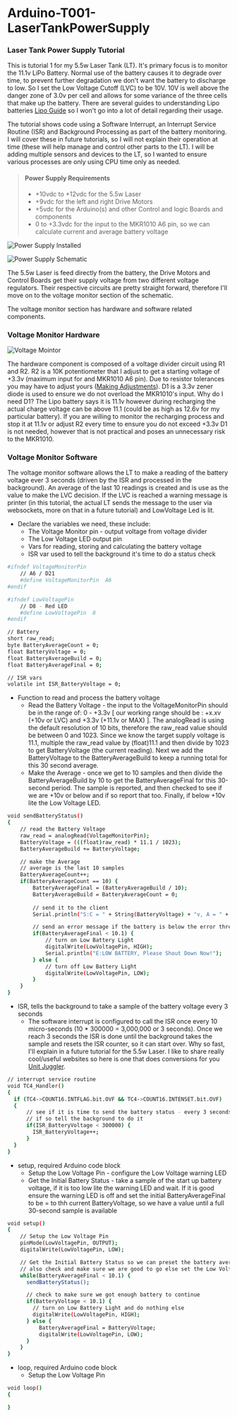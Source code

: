 # Arduino-T001-LaserTankPowerSupply

### Laser Tank Power Supply Tutorial
This is tutorial 1 for my 5.5w Laser Tank (LT).  It's primary focus is to monitor the 11.1v LiPo Battery.  Normal use of the battery causes it to degrade over time, to prevent further degradation we don't want the battery to discharge to low.  So I set the Low Voltage Cutoff (LVC) to be 10V. 10V is well above the danger zone of 3.0v per cell and allows for some variance of the three cells that make up the battery.  There are several guides to understanding Lipo batteries [Lipo Guide](http://learningrc.com/lipo-battery/) so I won't go into a lot of detail regarding their usage.

The tutorial shows code using a Software Interrupt, an Interrupt Service Routine (ISR) and Background Processing as part of the battery monitoring.  I will cover these in future tutorials, so I will not explain their operation at time (these will help manage and control other parts to the LT). I will be adding multiple sensors and devices to the LT, so I wanted to ensure various processes are only using CPU time only as needed.

> #### Power Supply Requirements 
> - +10vdc to +12vdc for the 5.5w Laser
> - +9vdc for the left and right Drive Motors
> - +5vdc for the Arduino(s) and other Control and logic Boards and components
> - 0 to +3.3vdc for the input to the MKR1010 A6 pin, so we can calculate current and average battery voltage

![Power Supply Installed](/Images/Power_Supply_Installed.png)

![Power Supply Schematic](/Images/Power_Supply_Schematic.png)

The 5.5w Laser is feed directly from the battery, the Drive Motors and Control Boards get their supply voltage from two different voltage regulators.  Their respective circuits are pretty straight forward, therefore I'll move on to the voltage monitor section of the schematic.

The voltage monitor section has hardware and software related components.

### Voltage Monitor Hardware

![Voltage Mointor](/Images/Voltage_Monitor.png)

The hardware component is composed of a voltage divider circuit using R1 and R2. R2 is a 10K potentiometer that I adjust to get a starting voltage of +3.3v (maximum input for and MKR1010 A6 pin). Due to resistor tolerances you may have to adjust yours ([Making Adjustments](https://www.youtube.com/channel/UClwcP7ByE6Ia9DmKfP0C-UQ)).  D1 is a 3.3v zener diode is used to ensure we do not overload the MKR1010's input. Why do I need D1? The Lipo battery says it is 11.1v however during recharging the actual charge voltage can be above 11.1 (could be as high as 12.6v for my particular battery). If you are willing to monitor the recharging process and stop it at 11.1v or adjust R2 every time to ensure you do not exceed +3.3v D1 is not needed, however that is not practical and poses an unnecessary risk to the MKR1010.

### Voltage Monitor Software

The voltage monitor software allows the LT to make a reading of the battery voltage ever 3 seconds (driven by the ISR and processed in the background).  An average of the last 10 readings is created and is use as the value to make the LVC decision.  If the LVC is reached a warning message is printer (in this tutorial, the actual LT sends the message to the user via websockets, more on that in a future tutorial) and LowVoltage Led is lit.

- Declare the variables we need, these include:
  - The Voltage Monitor pin - output voltage from voltage divider
  - The Low Voltage LED output pin
  - Vars for reading, storing and calculating the battery voltage
  - ISR var used to tell the background it's time to do a status check 
```sh
#ifndef VoltageMonitorPin
    // A6 / D21
    #define VoltageMonitorPin  A6
#endif

#ifndef LowVoltagePin
    // D8 - Red LED
    #define LowVoltagePin  8
#endif

// Battery
short raw_read;
byte BatteryAverageCount = 0;
float BatteryVoltage = 0;
float BatteryAverageBuild = 0;
float BatteryAverageFinal = 0;

// ISR vars
volatile int ISR_BatteryVoltage = 0;
```
- Function to read and process the battery voltage
  - Read the Battery Voltage - the input to the VoltageMonitorPin should be in the range of: 0 - +3.3v [ our working range should be : +x.xv (+10v or LVC) and +3.3v (+11.1v or MAX) ].  The analogRead is using the default resolution of 10 bits, therefore the raw_read value should be between 0 and 1023.  Since we know the target supply voltage is 11.1, multiple the raw_read value by (float)11.1 and then divide by 1023 to get BatteryVoltage (the current reading).  Next we add the BatteryVoltage to the BatteryAverageBuild to keep a running total for this 30 second average.
  - Make the Average - once we get to 10 samples and then divide the BatteryAverageBuild by 10 to get the BatteryAverageFinal for this 30-second period.  The sample is reported, and then checked to see if we are +10v or below and if so report that too.  Finally, if below +10v lite the Low Voltage LED.
```sh
void sendBatteryStatus()
{ 
    // read the Battery Voltage
    raw_read = analogRead(VoltageMonitorPin);
    BatteryVoltage = (((float)raw_read) * 11.1 / 1023);
    BatteryAverageBuild += BatteryVoltage;

    // make the Average
    // average is the last 10 samples
    BatteryAverageCount++;
    if(BatteryAverageCount == 10) {
        BatteryAverageFinal = (BatteryAverageBuild / 10);
        BatteryAverageBuild = BatteryAverageCount = 0;
      
        // send it to the client
        Serial.println("S:C = " + String(BatteryVoltage) + "v, A = " + String(BatteryAverageFinal) + "v, Raw = " + String(raw_read));

        // send an error message if the battery is below the error threshold
        if(BatteryAverageFinal < 10.1) {
            // turn on Low Battery Light
            digitalWrite(LowVoltagePin, HIGH);            
            Serial.println("E:LOW BATTERY, Please Shout Down Now!");
        } else {
            // turn off Low Battery Light
            digitalWrite(LowVoltagePin, LOW);  
        }
    }
}
```
- ISR, tells the background to take a sample of the battery voltage every 3 seconds
  - The software interrupt is configured to call the ISR once every 10 micro-seconds (10 * 300000 = 3,000,000 or 3 seconds).  Once we reach 3 seconds the ISR is done until the background takes the sample and resets the ISR counter, so it can start over.  Why so fast, I'll explain in a future tutorial for the 5.5w Laser.  I like to share really cool/useful websites so here is one that does conversions for you [Unit Juggler](https://www.unitjuggler.com/convert-frequency-from-%C2%B5s(p)-to-s(p).html?val=3000000).
```sh
// interrupt service routine
void TC4_Handler()
{
  if (TC4->COUNT16.INTFLAG.bit.OVF && TC4->COUNT16.INTENSET.bit.OVF)
  {
      // see if it is time to send the battery status - every 3 seconds
      // if so tell the background to do it
      if(ISR_BatteryVoltage < 300000) {
        ISR_BatteryVoltage++;
      }
  }
}
```
- setup, required Arduino code block
  - Setup the Low Voltage Pin - configure the Low Voltage warning LED
  - Get the Initial Battery Status - take a sample of the start up battery voltage, if it is too low lite the warning LED and wait.  If it is good ensure the warning LED is off and set the initial BatteryAverageFinal to be = to thh current BatteryVoltage, so we have a value until a full 30-second sample is available
```sh
void setup()
{
    // Setup the Low Voltage Pin
    pinMode(LowVoltagePin, OUTPUT);
    digitalWrite(LowVoltagePin, LOW);

    // Get the Initial Battery Status so we can preset the battery average until we have one (every 30 seconds)
    // also check and make sure we are good to go else set the Low Voltage LED and wait
    while(BatteryAverageFinal < 10.1) {
      sendBatteryStatus();

      // check to make sure we got enough battery to continue
      if(BatteryVoltage < 10.1) {
        // turn on Low Battery Light and do nothing else
        digitalWrite(LowVoltagePin, HIGH);
      } else {
          BatteryAverageFinal = BatteryVoltage;
          digitalWrite(LowVoltagePin, LOW);         
      }
    }  
}
```
- loop, required Arduino code block
  - Setup the Low Voltage Pin
```sh
void loop()
{

}
```